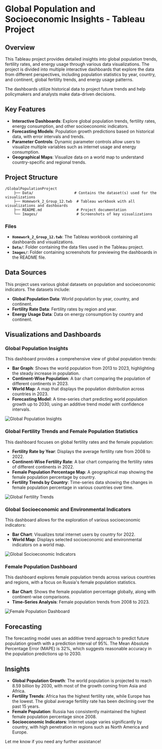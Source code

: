 # Global Population and Socioeconomic Insights - Tableau Project

## Overview

This Tableau project provides detailed insights into global population trends, fertility rates, and energy usage through various data visualizations. The project is divided into multiple interactive dashboards that explore the data from different perspectives, including population statistics by year, country, and continent, global fertility trends, and energy usage patterns.

The dashboards utilize historical data to project future trends and help policymakers and analysts make data-driven decisions.

## Key Features

- **Interactive Dashboards**: Explore global population trends, fertility rates, energy consumption, and other socioeconomic indicators.
- **Forecasting Models**: Population growth predictions based on historical data, with error intervals and trends.
- **Parameter Controls**: Dynamic parameter controls allow users to visualize multiple variables such as internet usage and energy consumption.
- **Geographical Maps**: Visualize data on a world map to understand country-specific and regional trends.
  
## Project Structure

```
/GlobalPopulationProject
    ├── Data/                   # Contains the dataset(s) used for the visualizations
    ├── Homework_2_Group_12.twb  # Tableau workbook with all visualizations and dashboards
    ├── README.md                # Project documentation
    └── Images/                  # Screenshots of key visualizations
```

### Files

- **`Homework_2_Group_12.twb`**: The Tableau workbook containing all dashboards and visualizations.
- **`Data/`**: Folder containing the data files used in the Tableau project.
- **`Images/`**: Folder containing screenshots for previewing the dashboards in the README file.

## Data Sources

This project uses various global datasets on population and socioeconomic indicators. The datasets include:

- **Global Population Data**: World population by year, country, and continent.
- **Fertility Rate Data**: Fertility rates by region and year.
- **Energy Usage Data**: Data on energy consumption by country and continent.

## Visualizations and Dashboards

### Global Population Insights

This dashboard provides a comprehensive view of global population trends:

- **Bar Graph**: Shows the world population from 2013 to 2023, highlighting the steady increase in population.
- **Continent-Wise Population**: A bar chart comparing the population of different continents in 2023.
- **World Map**: A map that displays the population distribution across countries in 2023.
- **Forecasting Model**: A time-series chart predicting world population growth up to 2030, using an additive trend model with confidence intervals.

![Global Population Insights](Images/dashboard1.png)

### Global Fertility Trends and Female Population Statistics

This dashboard focuses on global fertility rates and the female population:

- **Fertility Rate by Year**: Displays the average fertility rate from 2008 to 2022.
- **Continent-Wise Fertility Rate**: A bar chart comparing the fertility rates of different continents in 2022.
- **Female Population Percentage Map**: A geographical map showing the female population percentage by country.
- **Fertility Trends by Country**: Time-series data showing the changes in female population percentage in various countries over time.

![Global Fertility Trends](Images/dashboard2.png)

### Global Socioeconomic and Environmental Indicators

This dashboard allows for the exploration of various socioeconomic indicators:

- **Bar Chart**: Visualizes total internet users by country for 2022.
- **World Map**: Displays selected socioeconomic and environmental indicators on a world map.

![Global Socioeconomic Indicators](Images/dashboard3.png)

### Female Population Dashboard

This dashboard explores female population trends across various countries and regions, with a focus on Russia's female population statistics.

- **Bar Chart**: Shows the female population percentage globally, along with continent-wise comparisons.
- **Time-Series Analysis**: Female population trends from 2008 to 2023.

![Female Population Dashboard](Images/dashboard4.png)

## Forecasting

The forecasting model uses an additive trend approach to predict future population growth with a prediction interval of 95%. The Mean Absolute Percentage Error (MAPE) is 32%, which suggests reasonable accuracy in the population predictions up to 2030.

## Insights

- **Global Population Growth**: The world population is projected to reach 8.59 billion by 2030, with most of the growth coming from Asia and Africa.
- **Fertility Trends**: Africa has the highest fertility rate, while Europe has the lowest. The global average fertility rate has been declining over the past 15 years.
- **Female Population**: Russia has consistently maintained the highest female population percentage since 2008.
- **Socioeconomic Indicators**: Internet usage varies significantly by country, with high penetration in regions such as North America and Europe.


Let me know if you need any further assistance!
